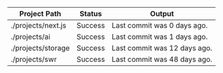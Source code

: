 | Project Path | Status | Output |
| --- | --- | --- | 
| ./projects/next.js | Success | Last commit was 0 days ago. |
| ./projects/ai | Success | Last commit was 1 days ago. |
| ./projects/storage | Success | Last commit was 12 days ago. |
| ./projects/swr | Success | Last commit was 48 days ago. |
